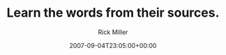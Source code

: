 ---
title: 'Learn the words from their sources.'
posts: 14
hash: 't861'
author: 'Rick Miller'
date: 2007-09-04T23:05:00+00:00
sources:
  - http://forums.tokipona.org/viewtopic.php%3Ft=861.html
---